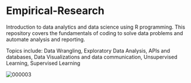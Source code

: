 # Empirical-Research

Introduction to data analytics and data science using R programming. This repository covers the fundamentals of coding to solve data problems and automate analysis and reporting.    

Topics include: Data Wrangling, Exploratory Data Analysis, APIs and databases, Data Visualizations and data communication, Unsupervised Learning, Supervised Learning

![000003](https://user-images.githubusercontent.com/52173060/160226716-5869a7bd-e176-41ec-8464-d65031e97c9b.png)
